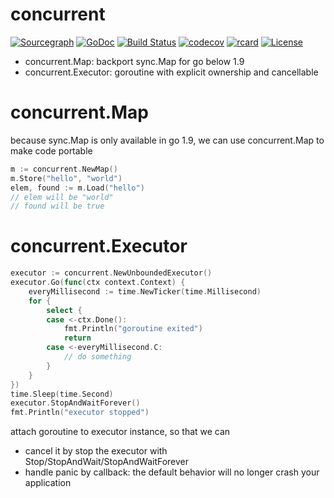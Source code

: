 # concurrent

[![Sourcegraph](https://sourcegraph.com/github.com/modern-go/concurrent/-/badge.svg)](https://sourcegraph.com/github.com/modern-go/concurrent?badge)
[![GoDoc](http://img.shields.io/badge/go-documentation-blue.svg?style=flat-square)](http://godoc.org/github.com/modern-go/concurrent)
[![Build Status](https://travis-ci.org/modern-go/concurrent.svg?branch=master)](https://travis-ci.org/modern-go/concurrent)
[![codecov](https://codecov.io/gh/modern-go/concurrent/branch/master/graph/badge.svg)](https://codecov.io/gh/modern-go/concurrent)
[![rcard](https://goreportcard.com/badge/github.com/modern-go/concurrent)](https://goreportcard.com/report/github.com/modern-go/concurrent)
[![License](https://img.shields.io/badge/License-Apache%202.0-blue.svg)](https://raw.githubusercontent.com/modern-go/concurrent/master/LICENSE)

* concurrent.Map: backport sync.Map for go below 1.9
* concurrent.Executor: goroutine with explicit ownership and cancellable

# concurrent.Map

because sync.Map is only available in go 1.9, we can use concurrent.Map to make code portable

```go
m := concurrent.NewMap()
m.Store("hello", "world")
elem, found := m.Load("hello")
// elem will be "world"
// found will be true
```

# concurrent.Executor

```go
executor := concurrent.NewUnboundedExecutor()
executor.Go(func(ctx context.Context) {
    everyMillisecond := time.NewTicker(time.Millisecond)
    for {
        select {
        case <-ctx.Done():
            fmt.Println("goroutine exited")
            return
        case <-everyMillisecond.C:
            // do something
        }
    }
})
time.Sleep(time.Second)
executor.StopAndWaitForever()
fmt.Println("executor stopped")
```

attach goroutine to executor instance, so that we can

* cancel it by stop the executor with Stop/StopAndWait/StopAndWaitForever
* handle panic by callback: the default behavior will no longer crash your application